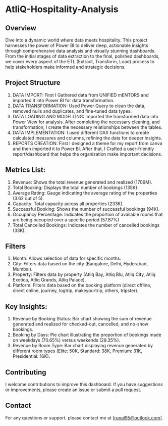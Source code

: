 # AtliQ-Hospitality-Analysis
## Overview
Dive into a dynamic world where data meets hospitality. This project harnesses the power of Power BI to deliver deep, actionable insights through comprehensive data analysis and visually stunning dashboards. From the initial stages of data extraction to the final, polished dashboards, we cover every aspect of the ETL (Extract, Transform, Load) process to help stakeholders make informed and strategic decisions.

## Project Structure
1. DATA IMPORT: First I Gathered data from UNIFIED mENTORS and imported it into Power BI for data transformation.
2. DATA TRANSFORMATION: Used Power Query to clean the data, removed nulls and duplicates, and fine-tuned data types.
3. DATA LOADING AND MODELLING: Imported the transformed data into Power View for analysis. After completing the necessary cleaning, and transformation, I create the necessary relationships between the tables.
4. DATA IMPLEMENTATION: I used different DAX functions to create calculated measures and columns, refining the data for deeper insights.
5. REPORTS CREATION: First I designed a theme for my report from canva and then imported it to Power BI. After that, I Crafted a user-friendly report/dashboard that helps the organization make important decisions.

## Metrics List:
1. Revenue: Shows the total revenue generated and realized (1709M).
2. Total Booking: Displays the total number of bookings (135K).
3. Average Rating: Gauge indicating the average rating of the properties (3.62 out of 5).
4. Capacity: Total capacity across all properties (233K).
5. Successful Booking: Shows the number of successful bookings (94K).
6. Occupancy Percentage: Indicates the proportion of available rooms that are being occupied over a specific period (57.87%)
7. Total Cancelled Bookings: Indicates the number of cancelled bookings (33K).

## Filters
1. Month: Allows selection of data for specific months.
2. City: Filters data based on the city (Bangalore, Delhi, Hyderabad, Mumbai).
3. Property: Filters data by property (Atliq Bay, Atliq Blu, Atliq City, Atliq Exotica, Atliq Grands, Atliq Palace).
4. Platform: Filters data based on the booking platform (direct offline, direct online, journey, logtrip, makeyourtrip, others, tripster).

## Key Insights:
1. Revenue by Booking Status: Bar chart showing the sum of revenue generated and realized for checked-out, cancelled, and no-show bookings.
2. Booking by Days: Pie chart illustrating the proportion of bookings made on weekdays (70.65%) versus weekends (29.35%).
3. Revenue by Room Type: Bar chart displaying revenue generated by different room types (Elite: 50K, Standard: 38K, Premium: 31K, Presidential: 16K).

## Contributing
I welcome contributions to improve this dashboard. If you have suggestions or improvements, please create an issue or submit a pull request.

## Contact
For any questions or support, please contact me at [rupal95@outlook.com].
